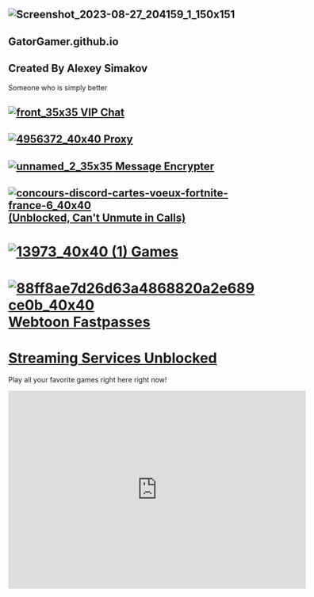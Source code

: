 ## ![Screenshot_2023-08-27_204159_1_150x151](https://github.com/GatorGamer/GatorGamer.github.io/assets/130500031/6b284606-ab68-40a0-a1e6-fe3ccb8ed348) 

## GatorGamer.github.io

<script type='text/javascript' src='https://www.freevisitorcounters.com/auth.php?id=1bc6d715c684309a0c5a7b78f111356a21767591'></script>
<script type="text/javascript" src="https://www.freevisitorcounters.com/en/home/counter/1018414/t/0"></script>

## Created By Alexey Simakov
Someone who is simply better
## [![front_35x35](https://github.com/GatorGamer/GatorGamer.github.io/assets/130500031/6bf41d3d-a487-4301-b9c7-21281f57bde3)](https://jstrieb.github.io/link-lock/#eyJ2IjoiMC4wLjEiLCJlIjoidGxBLzE1REp0OTNsbTNpWmhjblJqdDJwbTVZS2s0aTBZSitObmpRbXBzZXM1SDlmYUwzNWlOSlhrcjlPeGp4S292Qm1XZGNUN1RFR1lSQy8iLCJzIjoiYjZOaDNYSEpITDQ2MGZ3TTBidzk1Zz09IiwiaSI6IkhSbHgzZkFPMkxPQXorakYifQ==)[ VIP Chat](https://jstrieb.github.io/link-lock/#eyJ2IjoiMC4wLjEiLCJlIjoidGxBLzE1REp0OTNsbTNpWmhjblJqdDJwbTVZS2s0aTBZSitObmpRbXBzZXM1SDlmYUwzNWlOSlhrcjlPeGp4S292Qm1XZGNUN1RFR1lSQy8iLCJzIjoiYjZOaDNYSEpITDQ2MGZ3TTBidzk1Zz09IiwiaSI6IkhSbHgzZkFPMkxPQXorakYifQ==)

## [![4956372_40x40](https://github.com/GatorGamer/GatorGamer.github.io/assets/130500031/3c815663-affc-4827-947a-e7177cd4b98a)](https://gatorgamer.github.io/unblockedweb.html)[ Proxy](https://gatorgamer.github.io/unblockedweb.html)

## [![unnamed_2_35x35](https://github.com/GatorGamer/GatorGamer.github.io/assets/130500031/83fa8ce7-8d3b-433e-830a-0fc250e37905)](https://gatorgamer.github.io/encrypt)[ Message Encrypter](https://gatorgamer.github.io/encrypt)

## [![concours-discord-cartes-voeux-fortnite-france-6_40x40](https://github.com/GatorGamer/GatorGamer.github.io/assets/130500031/071ba5da-fb42-4ce1-86ff-a9260c7307cc)](https://gatorgamer.github.io/discord.html)[ (Unblocked, Can't Unmute in Calls)](https://gatorgamer.github.io/discord.html)

# [![13973_40x40 (1)](https://github.com/GatorGamer/GatorGamer.github.io/assets/130500031/0c39f492-f29f-4857-b354-ca5c4e042c19)](https://gatorgamer.github.io/games)[ Games](https://gatorgamer.github.io/games)

# [![88ff8ae7d26d63a4868820a2e689ce0b_40x40](https://github.com/GatorGamer/GatorGamer.github.io/assets/130500031/e45be56a-0f36-47b2-9e88-c244d881d4e2)](https://gatorgamer.github.io/webtoon)[ Webtoon Fastpasses](https://gatorgamer.github.io/webtoon)

# [Streaming Services Unblocked](https://gatorgamer.github.io/streaming)

Play all your favorite games right here right now!

<iframe src="https://tlk.io/gatorgamerpublicchat" style="border:0px #ffffff none;" name="Chat" scrolling="yes" frameborder="0" marginheight="0px" marginwidth="0px" height="400px" width="600px" allowfullscreen></iframe>
